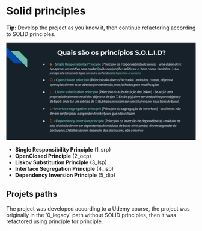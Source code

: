 # Solid principles

**Tip:** Develop the project as you know it, then continue refactoring according to SOLID principles.

![Solid-principles-image](./assets/solid.png)

- **Single Responsibility Principle** (1_srp)
- **OpenClosed Principle** (2_ocp)
- **Liskov Substitution Principle** (3_lsp)
- **Interface Segregation Principle** (4_isp)
- **Dependency Inversion Principle** (5_dip)

## Projets paths

The project was developed according to a Udemy course, the project was originally in the '0_legacy' path without SOLID principles, then it was refactored using principle for principle.
